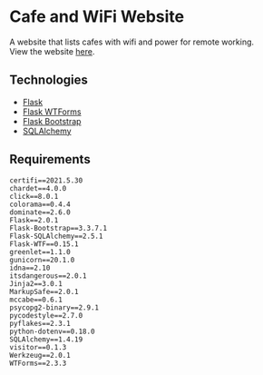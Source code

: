 # Cafe and WiFi Website
A website that lists cafes with wifi and power for remote working.  
View the website [here](https://cafeandwifi.herokuapp.com/).

## Technologies
- [Flask](https://flask.palletsprojects.com/en/2.0.x/)
- [Flask WTForms](https://flask-wtf.readthedocs.io/en/0.15.x/)
- [Flask Bootstrap](https://pythonhosted.org/Flask-Bootstrap/)
- [SQLAlchemy](https://flask-sqlalchemy.palletsprojects.com/en/2.x/)

## Requirements
```
certifi==2021.5.30
chardet==4.0.0
click==8.0.1
colorama==0.4.4
dominate==2.6.0
Flask==2.0.1
Flask-Bootstrap==3.3.7.1
Flask-SQLAlchemy==2.5.1
Flask-WTF==0.15.1
greenlet==1.1.0
gunicorn==20.1.0
idna==2.10
itsdangerous==2.0.1
Jinja2==3.0.1
MarkupSafe==2.0.1
mccabe==0.6.1
psycopg2-binary==2.9.1
pycodestyle==2.7.0
pyflakes==2.3.1
python-dotenv==0.18.0
SQLAlchemy==1.4.19
visitor==0.1.3
Werkzeug==2.0.1
WTForms==2.3.3
```

